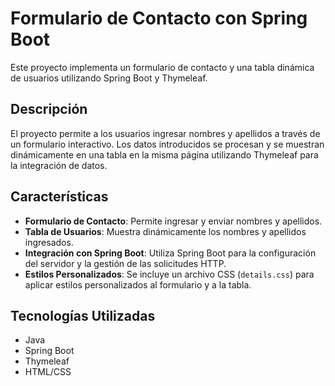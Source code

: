 # Formulario de Contacto con Spring Boot

Este proyecto implementa un formulario de contacto y una tabla dinámica de usuarios utilizando Spring Boot y Thymeleaf.

## Descripción

El proyecto permite a los usuarios ingresar nombres y apellidos a través de un formulario interactivo. Los datos introducidos se procesan y se muestran dinámicamente en una tabla en la misma página utilizando Thymeleaf para la integración de datos.

## Características

- **Formulario de Contacto**: Permite ingresar y enviar nombres y apellidos.
- **Tabla de Usuarios**: Muestra dinámicamente los nombres y apellidos ingresados.
- **Integración con Spring Boot**: Utiliza Spring Boot para la configuración del servidor y la gestión de las solicitudes HTTP.
- **Estilos Personalizados**: Se incluye un archivo CSS (`details.css`) para aplicar estilos personalizados al formulario y a la tabla.

## Tecnologías Utilizadas

- Java
- Spring Boot
- Thymeleaf
- HTML/CSS
